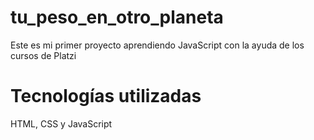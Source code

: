 # tu_peso_en_otro_planeta
Este es mi primer proyecto aprendiendo JavaScript con la ayuda de los cursos de Platzi

# Tecnologías utilizadas
HTML, CSS y JavaScript
